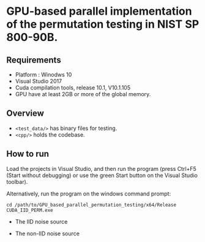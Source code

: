 # GPU-based parallel implementation of the permutation testing in NIST SP 800-90B.

## Requirements
* Platform : Winodws 10
* Visual Studio 2017
* Cuda compilation tools, release 10.1, V10.1.105
* GPU have at least 2GB or more of the global memory.

## Overview
* `<test_data/>` has binary files for testing.
* `<cpp/>` holds the codebase.

## How to run
Load the projects in Visual Studio, and then run the program (press Ctrl+F5 (Start without debugging) or use the green Start button on the Visual Studio toolbar). 

Alternatively, run the program on the windows command prompt:
<pre><code>cd /path/to/GPU_based_parallel_permutation_testing/x64/Release
CUDA_IID_PERM.exe
</code></pre>

* The IID noise source

* The non-IID noise source

